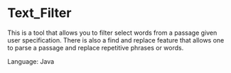 # Text_Filter
This is a tool that allows you to filter select words from a passage given user specification. There is also a find and replace feature that allows one to parse a passage and replace repetitive phrases or words.

Language: Java
